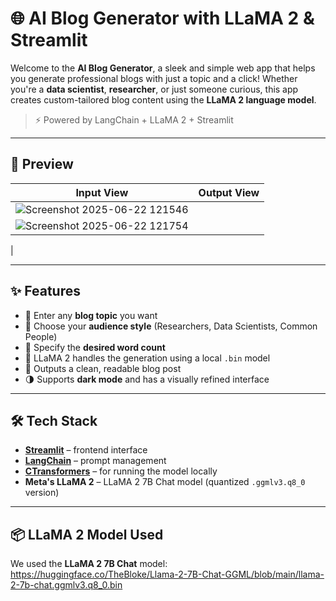 # 🌐 AI Blog Generator with LLaMA 2 & Streamlit

Welcome to the **AI Blog Generator**, a sleek and simple web app that helps you generate professional blogs with just a topic and a click! Whether you're a **data scientist**, **researcher**, or just someone curious, this app creates custom-tailored blog content using the **LLaMA 2 language model**.

> ⚡ Powered by LangChain + LLaMA 2 + Streamlit

---

## 📸 Preview

| Input View | Output View |
|------------|-------------|
| ![Screenshot 2025-06-22 121546](https://github.com/user-attachments/assets/de9b9769-f031-4da9-8d05-088e2dea5c88)
 | ![Screenshot 2025-06-22 121754](https://github.com/user-attachments/assets/c9982a45-9af8-4852-94d6-7b66205fc60d)
 |

---

## ✨ Features

- 📝 Enter any **blog topic** you want
- 🎯 Choose your **audience style** (Researchers, Data Scientists, Common People)
- 🔢 Specify the **desired word count**
- 🤖 LLaMA 2 handles the generation using a local `.bin` model
- 📃 Outputs a clean, readable blog post
- 🌗 Supports **dark mode** and has a visually refined interface

---

## 🛠️ Tech Stack

- **[Streamlit](https://streamlit.io/)** – frontend interface  
- **[LangChain](https://www.langchain.com/)** – prompt management  
- **[CTransformers](https://github.com/marella/ctransformers)** – for running the model locally  
- **Meta's LLaMA 2** – LLaMA 2 7B Chat model (quantized `.ggmlv3.q8_0` version)

---

## 📦 LLaMA 2 Model Used

We used the **LLaMA 2 7B Chat** model: https://huggingface.co/TheBloke/Llama-2-7B-Chat-GGML/blob/main/llama-2-7b-chat.ggmlv3.q8_0.bin

